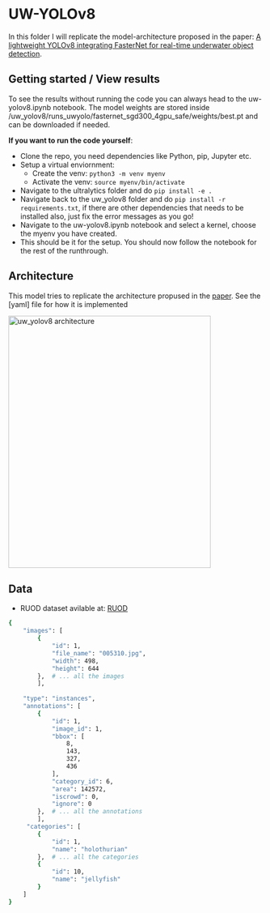 # UW-YOLOv8

In this folder I will replicate the model-architecture proposed in the paper: [A lightweight YOLOv8 integrating FasterNet for real-time underwater object detection](https://www.researchgate.net/publication/378873018_A_lightweight_YOLOv8_integrating_FasterNet_for_real-time_underwater_object_detection). 

## Getting started / View results

To see the results without running the code you can always head to the uw-yolov8.ipynb notebook. The model weights are stored inside /uw_yolov8/runs_uwyolo/fasternet_sgd300_4gpu_safe/weights/best.pt and can be downloaded if needed. 

**If you want to run the code yourself**:
- Clone the repo, you need dependencies like Python, pip, Jupyter etc.
- Setup a virtual enviornment:
   - Create the venv: `python3 -m venv myenv`
   - Activate the venv: `source myenv/bin/activate`
- Navigate to the ultralytics folder and do `pip install -e .`
- Navigate back to the uw_yolov8 folder and do `pip install -r requirements.txt`, if there are other dependencies that needs to be installed also, just fix the error messages as you go!
- Navigate to the uw-yolov8.ipynb notebook and select a kernel, choose the myenv you have created.
- This should be it for the setup. You should now follow the notebook for the rest of the runthrough. 


## Architecture
This model tries to replicate the architecture propused in the [paper](https://www.researchgate.net/publication/378873018_A_lightweight_YOLOv8_integrating_FasterNet_for_real-time_underwater_object_detection). See the [yaml] file for how it is implemented

<img width="400" height="498" alt="uw_yolov8 architecture" src="https://github.com/user-attachments/assets/ed3c0959-ad1f-4dc4-bb28-9907d2c69e48" />


## Data

- RUOD dataset avilable at: [RUOD](https://github.com/xiaoDetection/RUOD?tab=readme-ov-file)

```bash
{
    "images": [
        {
            "id": 1,
            "file_name": "005310.jpg",
            "width": 498,
            "height": 644
        },  # ... all the images
        ],
    
    "type": "instances",
    "annotations": [
        {
            "id": 1,
            "image_id": 1,
            "bbox": [
                8,
                143,
                327,
                436
            ],
            "category_id": 6,
            "area": 142572,
            "iscrowd": 0,
            "ignore": 0
        },  # ... all the annotations
        ],
     "categories": [
        {
            "id": 1,
            "name": "holothurian"
        },  # ... all the categories
        {
            "id": 10,
            "name": "jellyfish"
        }
    ]
}
```



